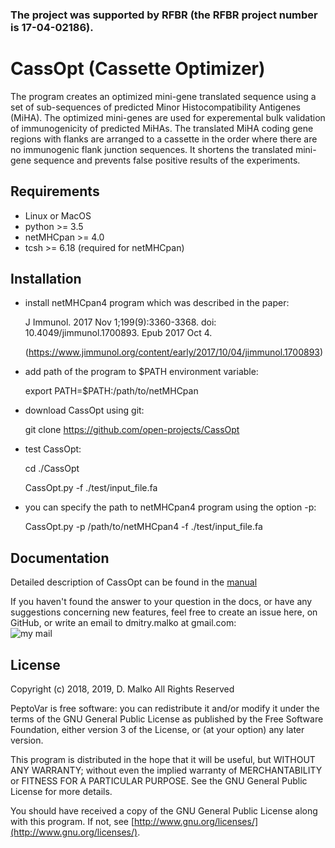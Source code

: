 ### The project was supported by RFBR (the RFBR project number is 17-04-02186).

# CassOpt (Cassette Optimizer)
The program creates an optimized mini-gene translated sequence using a set of sub-sequences of predicted Minor Histocompatibility Antigenes (MiHA). The optimized mini-genes are used for experemental bulk validation of immunogenicity of predicted MiHAs. The translated MiHA coding gene regions with flanks are arranged to a cassette in the order where there are no immunogenic flank junction sequences. It shortens the translated mini-gene sequence and prevents false positive results of the experiments.

## Requirements
* Linux or MacOS
* python >= 3.5
* netMHCpan >= 4.0
* tcsh >= 6.18 (required for netMHCpan)

## Installation
* install netMHCpan4 program which was described in the paper:

  J Immunol. 2017 Nov 1;199(9):3360-3368. doi: 10.4049/jimmunol.1700893. Epub 2017 Oct 4.
  
  (https://www.jimmunol.org/content/early/2017/10/04/jimmunol.1700893)

* add path of the program to $PATH environment variable:

  export PATH=$PATH:/path/to/netMHCpan

* download CassOpt using git:

  git clone https://github.com/open-projects/CassOpt

* test CassOpt:

  cd ./CassOpt

  CassOpt.py -f ./test/input_file.fa
  
* you can specify the path to netMHCpan4 program using the option -p:
  
  CassOpt.py -p /path/to/netMHCpan4 -f ./test/input_file.fa
  


## Documentation

Detailed description of CassOpt can be found in the [manual](https://github.com/open-projects/CassOpt/blob/master/UserManual.pdf)

If you haven't found the answer to your question in the docs, or have any suggestions concerning new features, feel free to create an issue here, on GitHub, or write an email to dmitry.malko at gmail.com:
<br />![my mail](https://user-images.githubusercontent.com/5543031/28415000-8bea641e-6d56-11e7-85ca-4287500a4192.png)

## License
Copyright (c) 2018, 2019, D. Malko
All Rights Reserved

PeptoVar is free software: you can redistribute it and/or modify
it under the terms of the GNU General Public License as published by
the Free Software Foundation, either version 3 of the License, or
(at your option) any later version.

This program is distributed in the hope that it will be useful,
but WITHOUT ANY WARRANTY; without even the implied warranty of
MERCHANTABILITY or FITNESS FOR A PARTICULAR PURPOSE.  See the
GNU General Public License for more details.

You should have received a copy of the GNU General Public License
along with this program.  If not, see [http://www.gnu.org/licenses/](http://www.gnu.org/licenses/).



